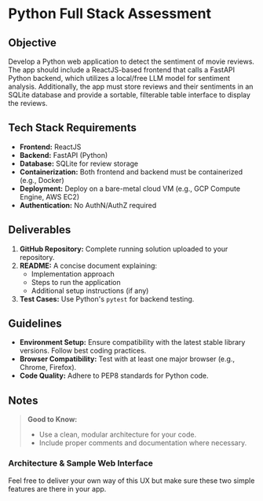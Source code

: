 # Python Full Stack Assessment

## Objective
Develop a Python web application to detect the sentiment of movie reviews. The app should include a ReactJS-based frontend that calls a FastAPI Python backend, which utilizes a local/free LLM model for sentiment analysis. Additionally, the app must store reviews and their sentiments in an SQLite database and provide a sortable, filterable table interface to display the reviews.

## Tech Stack Requirements
- **Frontend:** ReactJS
- **Backend:** FastAPI (Python)
- **Database:** SQLite for review storage
- **Containerization:** Both frontend and backend must be containerized (e.g., Docker)
- **Deployment:** Deploy on a bare-metal cloud VM (e.g., GCP Compute Engine, AWS EC2)
- **Authentication:** No AuthN/AuthZ required

## Deliverables
1. **GitHub Repository:** Complete running solution uploaded to your repository.
2. **README:** A concise document explaining:
   - Implementation approach
   - Steps to run the application
   - Additional setup instructions (if any)
3. **Test Cases:** Use Python's `pytest` for backend testing.

## Guidelines
- **Environment Setup:** Ensure compatibility with the latest stable library versions. Follow best coding practices.
- **Browser Compatibility:** Test with at least one major browser (e.g., Chrome, Firefox).
- **Code Quality:** Adhere to PEP8 standards for Python code.

## Notes
> **Good to Know:**
> - Use a clean, modular architecture for your code.
> - Include proper comments and documentation where necessary.

### Architecture & Sample Web Interface
Feel free to deliver your own way of this UX but make sure these two simple features are there in your app.
